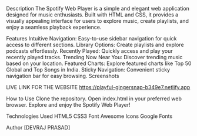 Description
The Spotify Web Player is a simple and elegant web application designed for music enthusiasts. Built with HTML and CSS, it provides a visually appealing interface for users to explore music, create playlists, and enjoy a seamless playback experience.

Features
Intuitive Navigation: Easy-to-use sidebar navigation for quick access to different sections.
Library Options: Create playlists and explore podcasts effortlessly.
Recently Played: Quickly access and play your recently played tracks.
Trending Now Near You: Discover trending music based on your location.
Featured Charts: Explore featured charts like Top 50 Global and Top Songs in India.
Sticky Navigation: Convenient sticky navigation bar for easy browsing.
Screenshots

LIVE LINK FOR THE WEBSITE
https://playful-gingersnap-b349e7.netlify.app

How to Use
Clone the repository.
Open index.html in your preferred web browser.
Explore and enjoy the Spotify Web Player!


Technologies Used
HTML5
CSS3
Font Awesome Icons
Google Fonts


Author
[DEVRAJ PRASAD]




